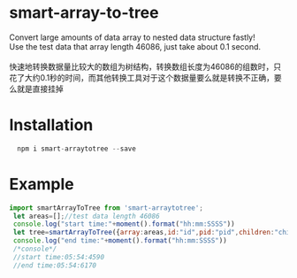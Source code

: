 # smart-array-to-tree
Convert large amounts of data array to nested data structure fastly!<br />
Use the test data that array length 46086, just take about 0.1 second.<br />
<br />
快速地转换数据量比较大的数组为树结构，转换数组长度为46086的组数时，只花了大约0.1秒的时间，而其他转换工具对于这个数据量要么就是转换不正确，要么就是直接挂掉
# Installation
```javascript
  npm i smart-arraytotree --save
```
# Example
```javascript
import smartArrayToTree from 'smart-arraytotree';
 let areas=[];//test data length 46086
 console.log("start time:"+moment().format("hh:mm:SSSS"))
 let tree=smartArrayToTree({array:areas,id:"id",pid:"pid",children:"children",firstPid:null})
 console.log("end time:"+moment().format("hh:mm:SSSS"))
 /*console*/
 //start time:05:54:4590
 //end time:05:54:6170
 ```
